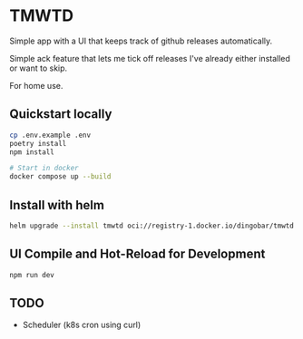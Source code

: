 # TMWTD

Simple app with a UI that keeps track of github releases automatically.

Simple ack feature that lets me tick off releases I've already either installed or
want to skip.

For home use.

## Quickstart locally

```sh
cp .env.example .env
poetry install
npm install

# Start in docker
docker compose up --build
```

## Install with helm

```sh
helm upgrade --install tmwtd oci://registry-1.docker.io/dingobar/tmwtd
```

## UI Compile and Hot-Reload for Development

```sh
npm run dev
```

## TODO

- Scheduler (k8s cron using curl)
